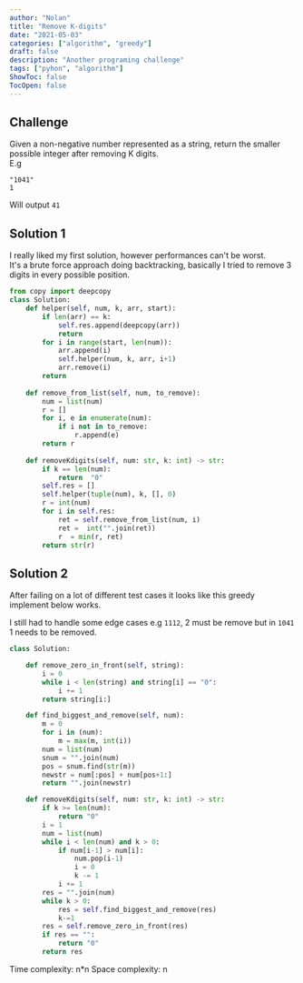 ```yaml
---
author: "Nolan"
title: "Remove K-digits"
date: "2021-05-03"
categories: ["algorithm", "greedy"]
draft: false
description: "Another programing challenge"
tags: ["pyhon", "algorithm"]
ShowToc: false
TocOpen: false
---
```


## Challenge

Given a non-negative number represented as a string, return the smaller possible integer after removing K digits.  
E.g
```
"1041"
1
```
Will output `41`

## Solution 1

I really liked my first solution, however performances can't be worst.  
It's a brute force approach doing backtracking, basically I tried to remove 3 digits in every possible position.

```python
from copy import deepcopy
class Solution:
    def helper(self, num, k, arr, start):
        if len(arr) == k:
            self.res.append(deepcopy(arr))
            return 
        for i in range(start, len(num)):
            arr.append(i)
            self.helper(num, k, arr, i+1)
            arr.remove(i)
        return
    
    def remove_from_list(self, num, to_remove):
        num = list(num)
        r = []
        for i, e in enumerate(num):
            if i not in to_remove:
                r.append(e)
        return r
    
    def removeKdigits(self, num: str, k: int) -> str:
        if k == len(num):
            return  "0"
        self.res = []
        self.helper(tuple(num), k, [], 0)
        r = int(num)
        for i in self.res:
            ret = self.remove_from_list(num, i)
            ret =  int("".join(ret))
            r  = min(r, ret)
        return str(r)

```

## Solution 2

After failing on a lot of different test cases it looks like this greedy implement below works.  

I still had to handle some edge cases e.g `1112`, 2 must be remove but in `1041` 1 needs to be removed.

```python
class Solution:

    def remove_zero_in_front(self, string):
        i = 0
        while i < len(string) and string[i] == "0":
            i += 1
        return string[i:]

    def find_biggest_and_remove(self, num):
        m = 0
        for i in (num):
            m = max(m, int(i))
        num = list(num)
        snum = "".join(num)
        pos = snum.find(str(m))
        newstr = num[:pos] + num[pos+1:]
        return "".join(newstr)

    def removeKdigits(self, num: str, k: int) -> str:
        if k >= len(num):
            return "0"
        i = 1
        num = list(num)
        while i < len(num) and k > 0:
            if num[i-1] > num[i]:
                num.pop(i-1)
                i = 0
                k -= 1
            i += 1
        res = "".join(num)
        while k > 0:
            res = self.find_biggest_and_remove(res)
            k-=1
        res = self.remove_zero_in_front(res)
        if res == "":
            return "0"
        return res
```

Time complexity: n*n
Space complexity: n
